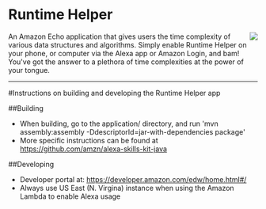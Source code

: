 # Runtime Helper


<img align="right" src="https://lh3.googleusercontent.com/zNer4K7Iln830vrZ_Z1wGXPVE8agFXUYJCX_ZlRu8aD-THCDpYaaiwZz_slTLPa142k=w200">

An Amazon Echo application that gives users the time complexity of various data structures and algorithms. 
Simply enable Runtime Helper on your phone, or computer via the Alexa app or Amazon Login, and bam! You've got the answer to a plethora of time complexities at the power of your tongue.


***

#Instructions on building and developing the Runtime Helper app


##Building
- When building, go to the application/ directory, and run 'mvn assembly:assembly -DdescriptorId=jar-with-dependencies package'
- More specific instructions can be found at https://github.com/amzn/alexa-skills-kit-java

##Developing
- Developer portal at: https://developer.amazon.com/edw/home.html#/
- Always use US East (N. Virgina) instance when using the Amazon Lambda to enable Alexa usage

